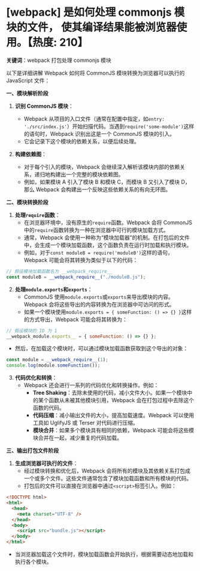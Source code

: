# [webpack] 是如何处理 commonjs 模块的文件， 使其编译结果能被浏览器使用。【热度: 210】

**关键词**：webpack 打包处理 commonjs 模块

以下是详细讲解 Webpack 如何将 CommonJS 模块转换为浏览器可以执行的 JavaScript 文件：

**一、模块解析阶段**

1. **识别 CommonJS 模块**：

   - Webpack 从项目的入口文件（通常在配置中指定，如`entry: './src/index.js'`）开始扫描代码。当遇到`require('some-module')`这样的语句时，Webpack 识别出这是一个 CommonJS 模块的引入。
   - 它会记录下这个模块的依赖关系，以便后续处理。

2. **构建依赖图**：
   - 对于每个引入的模块，Webpack 会继续深入解析该模块内部的依赖关系，递归地构建出一个完整的模块依赖图。
   - 例如，如果模块 A 引入了模块 B 和模块 C，而模块 B 又引入了模块 D，那么 Webpack 会构建出一个反映这些依赖关系的有向无环图。

**二、模块转换阶段**

1. **处理`require`函数**：
   - 在浏览器环境中，没有原生的`require`函数。Webpack 会将 CommonJS 中的`require`函数转换为一种在浏览器中可行的模块加载方式。
   - 通常，Webpack 会使用一种称为“模块加载器”的机制。在打包后的文件中，会生成一个模块加载函数，这个函数负责在运行时加载和执行模块。
   - 例如，对于`const moduleB = require('moduleB')`这样的语句，Webpack 可能会将其转换为类似于以下的代码：

```javascript
// 假设模块加载函数名为 __webpack_require__
const moduleB = __webpack_require__("./moduleB.js");
```

2. **处理`module.exports`和`exports`**：
   - CommonJS 使用`module.exports`或`exports`来导出模块的内容。Webpack 会将这些导出的内容转换为在浏览器中可访问的形式。
   - 如果一个模块使用`module.exports = { someFunction: () => {} }`这样的方式导出，Webpack 可能会将其转换为：

```javascript
// 假设模块的 ID 为 1
__webpack_module.exports__ = { someFunction: () => {} };
```

- 然后，在加载这个模块时，可以通过模块加载函数获取到这个导出的对象：

```javascript
const module = __webpack_require__(1);
console.log(module.someFunction());
```

3. **代码优化和转换**：
   - Webpack 还会进行一系列的代码优化和转换操作。例如：
     - **Tree Shaking**：去除未使用的代码，减小文件大小。如果一个模块中的某个函数从未被其他模块引用，Webpack 会在打包过程中去除这个函数的代码。
     - **代码压缩**：减小输出文件的大小，提高加载速度。Webpack 可以使用工具如 UglifyJS 或 Terser 对代码进行压缩。
     - **模块合并**：如果多个模块具有相同的依赖，Webpack 可能会将这些模块合并在一起，减少重复的代码加载。

**三、输出打包文件阶段**

1. **生成浏览器可执行的文件**：
   - 经过模块转换和优化后，Webpack 会将所有的模块及其依赖关系打包成一个或多个文件。这些文件通常包含了模块加载函数和所有模块的代码。
   - 打包后的文件可以直接在浏览器中通过`<script>`标签引入。例如：

```html
<!DOCTYPE html>
<html>
  <head>
    <meta charset="UTF-8" />
  </head>
  <body>
    <script src="bundle.js"></script>
  </body>
</html>
```

- 当浏览器加载这个文件时，模块加载函数会开始执行，根据需要动态地加载和执行各个模块。